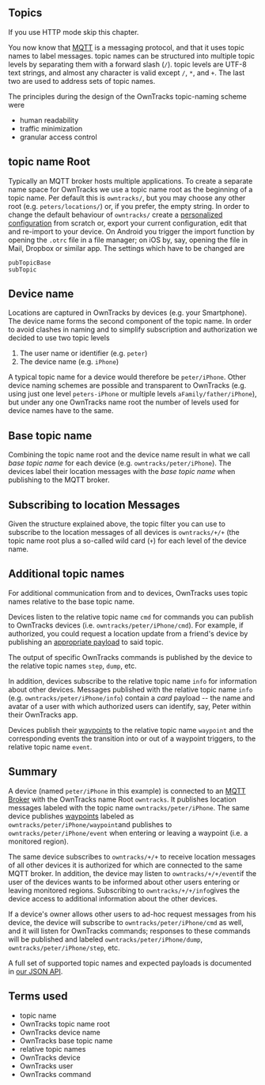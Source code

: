 ## Topics

If you use HTTP mode skip this chapter.

You now know that [MQTT](mqtt.md) is a messaging protocol, and that it uses
topic names to label messages.  topic names can be structured into multiple
topic levels by separating them with a forward slash (`/`). topic levels are
UTF-8 text strings, and almost any character is valid except `/`, `*`, and `+`.
The last two are used to address sets of topic names.

The principles during the design of the OwnTracks topic-naming scheme were

* human readability
* traffic minimization
* granular access control

## topic name Root

Typically an MQTT broker hosts multiple applications. To create a separate name space
for OwnTracks we use a topic name root as the beginning of a topic name. Per default
this is `owntracks/`, but you may choose any other root (e.g. `peters/locations/`) or,
if you prefer, the empty string. In order to change the default behaviour of `owntracks/`
create a [personalized configuration](features/remoteconfig.md) from scratch or, export
your current configuration, edit that and re-import to your device. On Android you trigger
the import function by opening the `.otrc` file in a file manager; on iOS by, say, opening
the file in Mail, Dropbox or similar app. The settings which have to be changed are

```
pubTopicBase
subTopic
```

## Device name

Locations are captured in OwnTracks by devices (e.g. your Smartphone). The
device name forms the second component of the topic name. In order to avoid
clashes in naming and to simplify subscription and authorization we decided to
use two topic levels

1. The user name or identifier (e.g. `peter`)
2. The device name (e.g. `iPhone`)

A typical topic name for a device would therefore be `peter/iPhone`. Other
device naming schemes are possible and transparent to OwnTracks (e.g. using
just one level `peters-iPhone` or multiple levels `aFamily/father/iPhone`), but
under any one OwnTracks name root the number of levels used for device names
have to the same.

## Base topic name

Combining the topic name root and the device name result in what we call _base
topic name_ for each device (e.g. `owntracks/peter/iPhone`).  The devices label
their location messages with the _base topic name_ when publishing to the MQTT
broker.

## Subscribing to location Messages

Given the structure explained above, the topic filter you can use to subscribe to the
location messages of all devices is `owntracks/+/+` (the topic name root plus a so-called
wild card (`+`) for each level of the device name.

## Additional topic names

For additional communication from and to devices, OwnTracks uses topic names relative
to the base topic name.

Devices listen to the relative topic name `cmd` for commands you can publish to
OwnTracks devices (i.e. `owntracks/peter/iPhone/cmd`). For example, if
authorized, you could request a location update from a friend's device by
publishing an [appropriate payload](../tech/json.md) to said topic.

The output of specific OwnTracks commands is published by the device to the
relative topic names `step`, `dump`, etc.

In addition, devices subscribe to the relative topic name `info` for information about 
other devices. Messages published with the relative topic name `info`
(e.g. `owntracks/peter/iPhone/info`) contain a _card_ payload -- the name and
avatar of a user with which authorized users can identify, say, Peter within their OwnTracks app.

Devices publish their [waypoints](waypoints.md) to the relative topic name
`waypoint` and the corresponding events the transition into or out of a
waypoint triggers, to the relative topic name `event`.

## Summary

A device (named `peter/iPhone` in this example) is connected to an [MQTT
Broker](broker.md) with the OwnTracks name Root `owntracks`. It publishes
location messages labeled with the topic name `owntracks/peter/iPhone`. The
same device publishes [waypoints](waypoints.md) labeled as
`owntracks/peter/iPhone/waypoint`and publishes to
`owntracks/peter/iPhone/event` when entering or leaving a waypoint (i.e. a monitored region).

The same device subscribes to `owntracks/+/+` to receive location messages of all 
other devices it is authorized for which are connected to the same MQTT broker.
In addition, the device may listen to `owntracks/+/+/event`if the user of the devices
wants to be informed about other users entering or leaving monitored regions. Subscribing
to `owntracks/+/+/info`gives the device access to additional information about the other
devices.

If a device's owner allows other users to ad-hoc request messages from his device,
the device will subscribe to `owntracks/peter/iPhone/cmd` as well, and it will listen for OwnTracks
commands; responses to these commands will be published and labeled `owntracks/peter/iPhone/dump`,
`owntracks/peter/iPhone/step`, etc.

A full set of supported topic names and expected payloads is documented in [our JSON API](../tech/json.md).

## Terms used

* topic name
* OwnTracks topic name root
* OwnTracks device name
* OwnTracks base topic name
* relative topic names
* OwnTracks device
* OwnTracks user
* OwnTracks command
